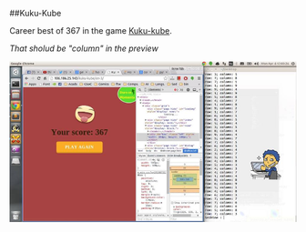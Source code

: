 ##Kuku-Kube

Career best of 367 in the game <a href= "http://106.186.25.143/kuku-kube/en-3/" target="_blank">Kuku-kube</a>.

*That sholud be "column" in the preview*

![alt tag](https://raw.githubusercontent.com/SnShine/Utilities/master/Kuku-Kube/preview.jpg)
